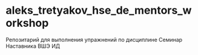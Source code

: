 # aleks_tretyakov_hse_de_mentors_workshop
Репозитарий для выполнения упражнений по дисциплине Семинар Наставника ВШЭ ИД
